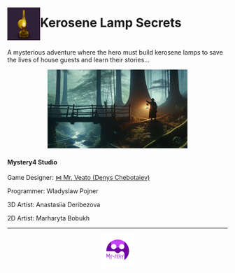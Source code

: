 <link rel="stylesheet" type="text/css" href="style.css">
<script src="https://kit.fontawesome.com/2863ef2463.js" crossorigin="anonymous"></script>
<h1><img class="circular--square" style="vertical-align:middle" src="images/Kerosene Lamp.png" width="75" height="75">Kerosene Lamp Secrets</h1>
A mysterious adventure where the hero must build kerosene lamps to save the lives of house guests and learn their stories…

<i class="fa-solid fa-code fa-fade fa-xs" style="color: #000000;"></i>

<p style="text-align:center">
<img  src="images/Back2.png" width="320" height="180">
</p>

#### Mystery4 Studio

Game Designer: [⋈ Mr. Veato (Denys Chebotaiev)](https://mrveato.com)

Programmer: Wladyslaw Pojner

3D Artist: Anastasiia Deribezova

2D Artist: Marharyta Bobukh

***
<p style="text-align:center">
<img src="images/Logo.png" width="75" height="75">
</p>

<p style="text-align:center; letter-spacing:10px">
<a href="mailto:someone@yoursite.com"><i class="fa-regular fa-envelope fa-xl" style="color: #000000;"></i></a>
<a href="https://www.facebook.com/klsgame"><i class="fa-brands fa-facebook fa-xl" style="color: #000000;"></i></a>
<a href="https://twitter.com/klsgame"><i class="fa-brands fa-twitter fa-xl" style="color: #000000;"></i></a>
<a href="https://youtube.com/@kls-game"><i class="fa-brands fa-youtube fa-xl" style="color: #000000;"></i></a>
<a href="https://instagram.com/klsgame"><i class="fa-brands fa-instagram fa-xl" style="color: #000000;"></i></a>
<a href="https://www.tiktok.com/@klsgame"><i class="fa-brands fa-tiktok fa-xl" style="color: #000000;"></i></a>
<a href="https://t.me/klsgame"><i class="fa-brands fa-telegram fa-xl" style="color: #000000;"></i></a>
</p>
